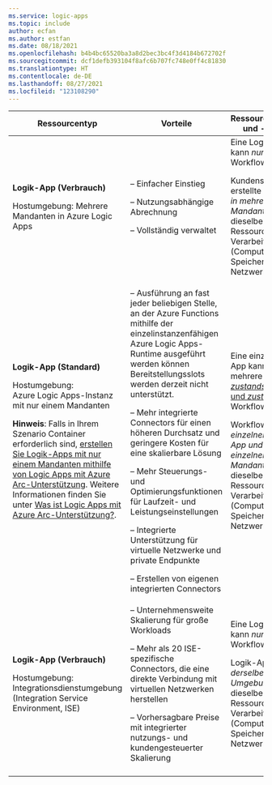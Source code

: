 ```yaml
---
ms.service: logic-apps
ms.topic: include
author: ecfan
ms.author: estfan
ms.date: 08/18/2021
ms.openlocfilehash: b4b4bc65520ba3a8d2bec3bc4f3d4184b672702f
ms.sourcegitcommit: dcf1defb393104f8afc6b707fc748e0ff4c81830
ms.translationtype: HT
ms.contentlocale: de-DE
ms.lasthandoff: 08/27/2021
ms.locfileid: "123108290"
---
```

| Ressourcentyp | Vorteile | Ressourcenfreigabe und -nutzung | [Preis- und Abrechnungsmodell](../articles/logic-apps/logic-apps-pricing.md) | [Verwaltung von Grenzwerten](../articles/logic-apps/logic-apps-limits-and-config.md) |
|---------------|----------|----------------------------|---------------------------------------------------------------------------|-----------------------------------------------------------------------------|
| **Logik-App (Verbrauch)** <p><p>Hostumgebung: Mehrere Mandanten in Azure Logic Apps | – Einfacher Einstieg <p><p>– Nutzungsabhängige Abrechnung <p><p>– Vollständig verwaltet | Eine Logik-App kann *nur einen* Workflow haben. <p><p>Kundenseitig erstellte Logik-Apps *in mehreren Mandanten* nutzen dieselben Ressourcen für die Verarbeitung (Compute), den Speicher, das Netzwerk usw. | [Verbrauch](../articles/logic-apps/logic-apps-pricing.md#consumption-pricing) (ausführungsbasierte Bezahlung) | Azure Logic Apps verwaltet die Standardwerte für diese Grenzwerte, aber Sie können einige dieser Werte ändern, wenn diese Option für einen bestimmten Grenzwert vorhanden ist. |
| **Logik-App (Standard)** <p><p>Hostumgebung: <br>Azure Logic Apps-Instanz mit nur einem Mandanten <p><p>**Hinweis**: Falls in Ihrem Szenario Container erforderlich sind, [erstellen Sie Logik-Apps mit nur einem Mandanten mithilfe von Logic Apps mit Azure Arc-Unterstützung](../articles/logic-apps/azure-arc-enabled-logic-apps-create-deploy-workflows.md). Weitere Informationen finden Sie unter [Was ist Logic Apps mit Azure Arc-Unterstützung?](../articles/logic-apps/azure-arc-enabled-logic-apps-overview.md). | – Ausführung an fast jeder beliebigen Stelle, an der Azure Functions mithilfe der einzelinstanzenfähigen Azure Logic Apps-Runtime ausgeführt werden können Bereitstellungsslots werden derzeit nicht unterstützt. <p><p>– Mehr integrierte Connectors für einen höheren Durchsatz und geringere Kosten für eine skalierbare Lösung <p><p>– Mehr Steuerungs- und Optimierungsfunktionen für Laufzeit- und Leistungseinstellungen <p><p>– Integrierte Unterstützung für virtuelle Netzwerke und private Endpunkte <p><p>– Erstellen von eigenen integrierten Connectors | Eine einzelne Logik-App kann über mehrere [*zustandsbehaftete* und *zustandslose*](../articles/logic-apps/single-tenant-overview-compare.md#stateful-stateless) Workflows verfügen. <p><p>Workflows *in einer einzelnen Logik-App und einem einzelnen Mandanten* nutzen dieselben Ressourcen für die Verarbeitung (Compute), den Speicher, das Netzwerk usw. | [Standard](../articles/logic-apps/logic-apps-pricing.md#standard-pricing), basierend auf einem Hostingplan mit einem ausgewählten Tarif <p><p>Wenn Sie *zustandsbehaftete* Workflows ausführen, die [externen Speicher](../articles/azure-functions/storage-considerations.md#storage-account-requirements) verwenden, nimmt die Azure Logic Apps-Runtime Speichertransaktionen entsprechend den [Azure Storage-Preisen](https://azure.microsoft.com/pricing/details/storage/) vor. | Sie können die Standardwerte für viele Grenzwerte basierend auf den Anforderungen Ihres Szenarios ändern. <p><p>**Wichtig**: Einige Grenzwerte haben harte Obergrenzen. In Visual Studio Code werden die Änderungen, die Sie an den Standardgrenzwerten in den Konfigurationsdateien Ihrer Logik-App-Projekte vornehmen, nicht in der Designererfahrung angezeigt. Weitere Informationen finden Sie unter [Bearbeiten von App- und Umgebungseinstellungen für Logik-Apps in einzelinstanzenfähigen Azure Logic Apps](../articles/logic-apps/edit-app-settings-host-settings.md). |
| **Logik-App (Verbrauch)** <p><p>Hostumgebung: <br>Integrationsdienstumgebung (Integration Service Environment, ISE) | – Unternehmensweite Skalierung für große Workloads <p><p>– Mehr als 20 ISE-spezifische Connectors, die eine direkte Verbindung mit virtuellen Netzwerken herstellen <p><p>– Vorhersagbare Preise mit integrierter nutzungs- und kundengesteuerter Skalierung | Eine Logik-App kann *nur einen* Workflow haben. <p><p>Logik-Apps *in derselben Umgebung* nutzen dieselben Ressourcen für die Verarbeitung (Compute), den Speicher, das Netzwerk usw. | [ISE](../articles/logic-apps/logic-apps-pricing.md#ise-pricing) (fest) | Azure Logic Apps verwaltet die Standardwerte für diese Grenzwerte, aber Sie können einige dieser Werte ändern, wenn diese Option für einen bestimmten Grenzwert vorhanden ist. |
||||||